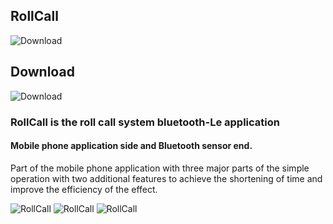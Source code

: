 ## RollCall
![Download](https://i.imgur.com/dAQEJx1.png)

## Download
![Download](https://i.imgur.com/EZjcqpa.png)


### RollCall is the roll call system  bluetooth-Le application

#### Mobile phone application side and Bluetooth sensor end. 
Part of the mobile phone application with three major parts of the simple
operation with two additional features to achieve the shortening of time and improve the efficiency of the effect.


![RollCall](https://i.imgur.com/BUlKLKP.jpg)
![RollCall](https://i.imgur.com/l9y9LG9.jpg)
![RollCall](https://i.imgur.com/dBe2t6o.jpg)

